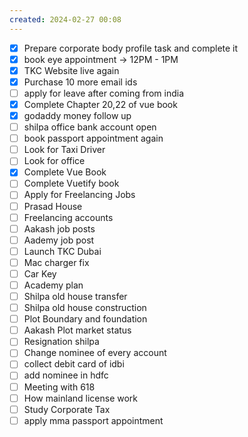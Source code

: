 ```yaml
---
created: 2024-02-27 00:08
---
```


- [x] Prepare corporate body profile task and complete it
- [x] book eye appointment -> 12PM - 1PM
- [x] TKC Website live again
- [x] Purchase 10 more email ids
- [ ] apply for leave after coming from india
- [x] Complete Chapter 20,22 of vue book
- [x] godaddy money follow up
- [ ] shilpa office bank account open
- [ ] book passport appointment again
- [ ] Look for Taxi Driver
- [ ] Look for office
- [x] Complete Vue Book 
- [ ] Complete Vuetify book
- [ ] Apply for Freelancing Jobs
- [ ] Prasad House 
- [ ] Freelancing accounts
- [ ] Aakash job posts
- [ ] Aademy job post
- [ ] Launch TKC Dubai
- [ ] Mac charger fix
- [ ] Car Key 
- [ ] Academy plan 
- [ ] Shilpa old house transfer
- [ ] Shilpa old house construction
- [ ] Plot Boundary and foundation 
- [ ] Aakash Plot market status
- [ ] Resignation shilpa
- [ ] Change nominee of every account
- [ ] collect debit card of idbi
- [ ] add nominee in hdfc 
- [ ] Meeting with 618
- [ ] How mainland license work
- [ ] Study Corporate Tax
- [ ] apply mma passport appointment
